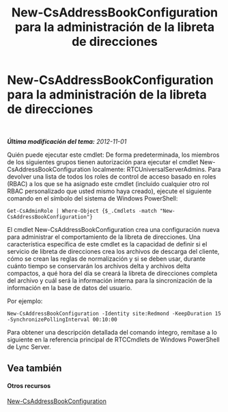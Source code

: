﻿---
title: New-CsAddressBookConfiguration para la administración de la libreta de direcciones
TOCTitle: New-CsAddressBookConfiguration para la administración de la libreta de direcciones
ms:assetid: a58ddc8c-ae04-4141-b69e-e45374a67d72
ms:mtpsurl: https://technet.microsoft.com/es-es/library/Gg429718(v=OCS.15)
ms:contentKeyID: 48276192
ms.date: 01/07/2017
mtps_version: v=OCS.15
ms.translationtype: HT
---

# New-CsAddressBookConfiguration para la administración de la libreta de direcciones

 

_**Última modificación del tema:** 2012-11-01_

Quién puede ejecutar este cmdlet: De forma predeterminada, los miembros de los siguientes grupos tienen autorización para ejecutar el cmdlet New-CsAddressBookConfiguration localmente: RTCUniversalServerAdmins. Para devolver una lista de todos los roles de control de acceso basado en roles (RBAC) a los que se ha asignado este cmdlet (incluido cualquier otro rol RBAC personalizado que usted mismo haya creado), ejecute el siguiente comando en el símbolo del sistema de Windows PowerShell:

    Get-CsAdminRole | Where-Object {$_.Cmdlets -match "New-CsAddressBookConfiguration"}

El cmdlet New-CsAddressBookConfiguration crea una configuración nueva para administrar el comportamiento de la libreta de direcciones. Una característica específica de este cmdlet es la capacidad de definir si el servicio de libreta de direcciones crea los archivos de descarga del cliente, cómo se crean las reglas de normalización y si se deben usar, durante cuánto tiempo se conservarán los archivos delta y archivos delta compactos, a qué hora del día se creará la libreta de direcciones completa del archivo y cuál será la información interna para la sincronización de la información en la base de datos del usuario.

Por ejemplo:

    New-CsAddressBookConfiguration -Identity site:Redmond -KeepDuration 15 -SynchronizePollingInterval 00:10:00

Para obtener una descripción detallada del comando íntegro, remítase a lo siguiente en la referencia principal de RTCCmdlets de Windows PowerShell de Lync Server.

## Vea también

#### Otros recursos

[New-CsAddressBookConfiguration](https://docs.microsoft.com/en-us/powershell/module/skype/New-CsAddressBookConfiguration)

